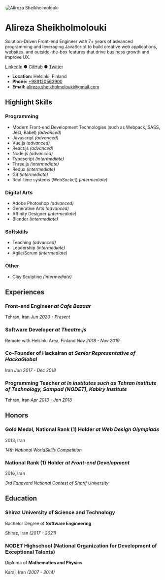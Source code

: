 
<img src="https://www.gravatar.com/avatar/22a507f597893da182db3e0913f8abbb?s=200" alt="Alireza Sheikholmolouki" style="border-radius: 10px;" />

# Alireza Sheikholmolouki

Solution-Driven Front-end Engineer with 7+ years of advanced programming and leveraging JavaScript to build creative web applications, websites, and outside-the-box features that drive business growth and improve UX.

<p align="left">
    <a href="https://linkedin.com/in/alireza-sheikholmolouki/" target="_new">LinkedIn</a> ●
    <a href="https://github.com/Alireza29675" target="_new">GitHub</a> ●
    <a href="https://twitter.com/Alireza29675" target="_new">Twitter</a>
</p>

- **Location:** Helsinki, Finland
- **Phone:** [+989120563900](tel:+989120563900)
- **Email:** [alireza.sheikholmolouki@gmail.com](mailto:alireza.sheikholmolouki@gmail.com)

## Highlight Skills

### Programming
- Modern Front-end Development Technologies (such as Webpack, SASS, Jest, Babel) _(advanced)_
- Javascript _(advanced)_
- Vue.js _(advanced)_
- React.js _(advanced)_
- Node.js _(advanced)_
- Typescript _(intermediate)_
- Three.js _(intermediate)_
- Redux _(intermediate)_
- Git _(intermediate)_
- Real-time systems (WebSocket) _(intermediate)_

### Digital Arts
- Adobe Photoshop _(advanced)_
- Generative Arts _(advanced)_
- Affinity Designer _(intermediate)_
- Blender _(intermediate)_

### Softskills
- Teaching _(advanced)_
- Leadership _(intermediate)_
- Agile/Scrum _(intermediate)_

### Other
- Clay Sculpting _(intermediate)_

## Experiences

### Front-end Engineer _at Cafe Bazaar_
Tehran, Iran
_Jun 2020 - Present_


### Software Developer _at Theatre.js_
Remote with Helsinki Area, Finland
_Nov 2018 - Nov 2019_


### Co-Founder of HackaIran _at Senior Representative of HackaGlobal_
Iran
_Jun 2017 - Dec 2018_


### Programming Teacher _at In institutes such as Tehran Institute of Technology, Sampad (NODET), Kabiry Institute_
Tehran, Iran
_Apr 2013 - Jan 2018_


## Honors

### Gold Medal, National Rank (1) Holder _at Web Design Olympiads_
2013, Iran

_14th National WorldSkills Competition_

### National Rank (1) Holder _at Front-end Development_
2016, Iran

_3rd Fanavard National Contest of Sharif University_

## Education

### Shiraz University of Science and Technology

Bachelor Degree of **Software Engineering**

Shiraz, Iran _(2017 - 2021)_

### NODET Highschool (National Organization for Development of Exceptional Talents)

Diploma of **Mathematics and Physics**

Karaj, Iran _(2007 - 2014)_
